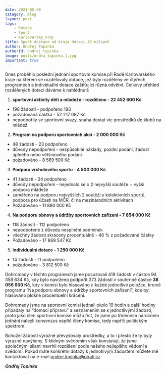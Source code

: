 ```yaml
---
date: 2021-05-30
category: blog
layout: post
tags:
    - Dotace
    - Sport
    - Karlovarský_kraj
title: Sport dostane od kraje dotaci 38 milionů
author: Ondřej Topinka
authorId: ondrej.topinka
image: posts/ondra_topinka_1.jpg
important: true
---
```


Dnes proběhlo poslední jednání sportovní komise při Radě Karlovarského kraje na kterém se rozdělovaly dotace, jež byly rozděleny ve čtyřech programech a individuální dotace zaštiťující různá odvětví. Celkový přehled rozdělených dotací dáváme k nahlédnutí:

1.  **sportovní aktivity dětí a mládeže - rozděleno - 22 452 600 Kč**
  -   198 žádostí - podpořeno 193
  -   požadovaná částka - 52 217 087 Kč
  -   nepodpořily se sportovní svazy, snaha dostat víc prostředků do klubů na mládež

    
2.  **Program na podporu sportovních akcí - 2 000 000 Kč**
  -   48 žádostí - 23 podpořeno
  -   důvody nepodpoření - nezpůsobilé náklady, pozdní podání, žádost úplného nebo většinového podání
  -   požadováno - 8 569 500 Kč


3.  **Podpora vrcholového sportu - 4 500 000 Kč**
  -   41 žádostí - 34 podpořeno
  -   důvody nepodpoření - nejednalo se o 2 nejvyšší soutěže + vyšší podpora mládeže
  -   zaměřeno na podporu nejvyšších 2 soutěží u kolektivních sportů, podpora pro účasti na MČR, či na mezinárodních aktivitách
  -   Požadováno - 11 890 000 Kč


4.  **Na podporu obnovy a údržby sportovních zařízení - 7 854 000 Kč**
  -   118 žádostí - 112 podpořeno
  -   nepodpořené z důvodu nesplnění podmínek
  -   všechny žádosti zkráceny procentuálně - 46 % z požadované částky
  -   Požadováno - 17 869 547 Kč


5.  **Individuální dotace - 1 250 000 Kč**
  -   14 žádostí - 11 podpořeno
  -   požadováno - 3 812 500 Kč


Dohromady v těchto programech jsme posuzovali 419 žádostí v částce 94 358 634 Kč, kdy bylo navrženo podpořit 373 žádostí v souhrnné částce **38 056 600 Kč**, kdy v komisi bylo hlasováno o každé jednotlivé položce, kromě programu “Na podporu obnovy a údržby sportovních zařízení”, kde byl hlasováno plošné procentuelní krácení.

Dohromady jsme na sportovní komisi jednali okolo 10 hodin a další hodiny připadaly na “domácí přípravu” a seznámením se s jednotlivými žádosti, proto jako člen sportovní komise můžu říct, že jsme po třídenním náročném jednání nalezli konsenzus napříč členy komise, tedy napříč politickým spektrem.

Bohužel žádosti výrazně převyšovaly prostředky, a to i přesto že ty byly výrazně navýšeny.
S klidným svědomím však konstatuji, že jsme společnými silami navrhli rozdělení podle našeho nejlepšího vědomí a svědomí.
Pokud máte konkrétní dotazy k jednotlivým žádostem můžete mě kontaktovat na e-mail ondrej.topinka@pirati.cz


***Ondřej Topinka***
